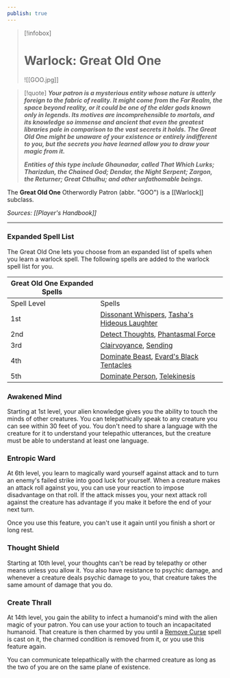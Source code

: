 ```yaml
---
publish: true
---
```

> [!infobox]
> # Warlock: Great Old One
> ![[GOO.jpg]]

> [!quote]
> **_Your patron is a mysterious entity whose nature is utterly foreign to the fabric of reality. It might come from the Far Realm, the space beyond reality, or it could be one of the elder gods known only in legends. Its motives are incomprehensible to mortals, and its knowledge so immense and ancient that even the greatest libraries pale in comparison to the vast secrets it holds. The Great Old One might be unaware of your existence or entirely indifferent to you, but the secrets you have learned allow you to draw your magic from it._**
>
> **_Entities of this type include Ghaunadar, called That Which Lurks; Tharizdun, the Chained God; Dendar, the Night Serpent; Zargon, the Returner; Great Cthulhu; and other unfathomable beings._**

The **Great Old One** Otherwordly Patron (abbr. "GOO") is a [[Warlock]] subclass.

*Sources: [[Player's Handbook]]*
***
### Expanded Spell List

The Great Old One lets you choose from an expanded list of spells when you learn a warlock spell. The following spells are added to the warlock spell list for you.

|Great Old One Expanded Spells|   |
|---|---|
|Spell Level|Spells|
|1st|[Dissonant Whispers](http://dnd5e.wikidot.com/spell:dissonant-whispers), [Tasha's Hideous Laughter](http://dnd5e.wikidot.com/spell:tashas-hideous-laughter)|
|2nd|[Detect Thoughts](http://dnd5e.wikidot.com/spell:detect-thoughts), [Phantasmal Force](http://dnd5e.wikidot.com/spell:phantasmal-force)|
|3rd|[Clairvoyance](http://dnd5e.wikidot.com/spell:clairvoyance), [Sending](http://dnd5e.wikidot.com/spell:sending)|
|4th|[Dominate Beast](http://dnd5e.wikidot.com/spell:dominate-beast), [Evard's Black Tentacles](http://dnd5e.wikidot.com/spell:evards-black-tentacles)|
|5th|[Dominate Person](http://dnd5e.wikidot.com/spell:dominate-person), [Telekinesis](http://dnd5e.wikidot.com/spell:telekinesis)|

### Awakened Mind

Starting at 1st level, your alien knowledge gives you the ability to touch the minds of other creatures. You can telepathically speak to any creature you can see within 30 feet of you. You don't need to share a language with the creature for it to understand your telepathic utterances, but the creature must be able to understand at least one language.

### Entropic Ward

At 6th level, you learn to magically ward yourself against attack and to turn an enemy's failed strike into good luck for yourself. When a creature makes an attack roll against you, you can use your reaction to impose disadvantage on that roll. If the attack misses you, your next attack roll against the creature has advantage if you make it before the end of your next turn.

Once you use this feature, you can't use it again until you finish a short or long rest.

### Thought Shield

Starting at 10th level, your thoughts can't be read by telepathy or other means unless you allow it. You also have resistance to psychic damage, and whenever a creature deals psychic damage to you, that creature takes the same amount of damage that you do.

### Create Thrall

At 14th level, you gain the ability to infect a humanoid's mind with the alien magic of your patron. You can use your action to touch an incapacitated humanoid. That creature is then charmed by you until a [Remove Curse](http://dnd5e.wikidot.com/spell:remove-curse) spell is cast on it, the charmed condition is removed from it, or you use this feature again.

You can communicate telepathically with the charmed creature as long as the two of you are on the same plane of existence.